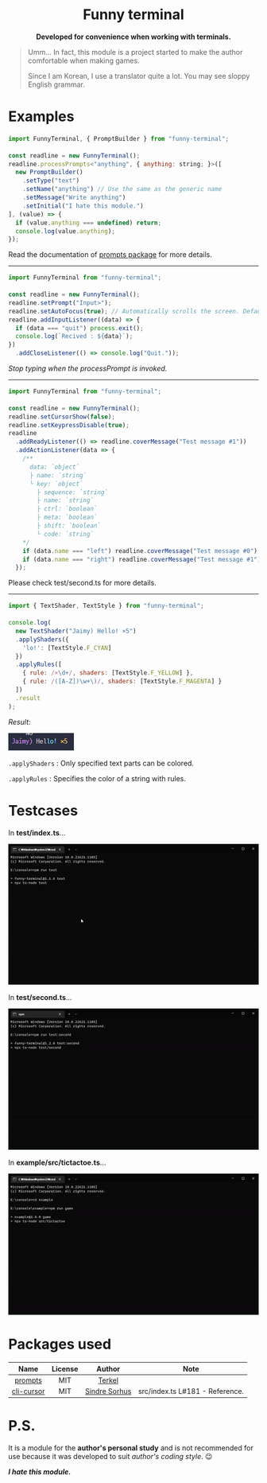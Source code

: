 <h1 align="center">Funny terminal</h1>

<p align="center">
  <b>Developed for convenience when working with terminals.</b>
</p>

> Umm... In fact, this module is a project started to make the author comfortable when making games.
> 
> Since I am Korean, I use a translator quite a lot. You may see sloppy English grammar.

# Examples
```js
import FunnyTerminal, { PromptBuilder } from "funny-terminal";

const readline = new FunnyTerminal();
readline.processPrompts<"anything", { anything: string; }>([
  new PromptBuilder()
    .setType("text")
    .setName("anything") // Use the same as the generic name
    .setMessage("Write anything")
    .setInitial("I hate this module.")
], (value) => {
  if (value.anything === undefined) return;
  console.log(value.anything);
});
```

Read the documentation of [prompts package](https://npmjs.com/package/prompts) for more details.

<hr />

```js
import FunnyTerminal from "funny-terminal";

const readline = new FunnyTerminal();
readline.setPrompt("Input>");
readline.setAutoFocus(true); // Automatically scrolls the screen. Default value is `true`.
readline.addInputListener((data) => {
  if (data === "quit") process.exit();
  console.log(`Recived : ${data}`);
})
  .addCloseListener(() => console.log("Quit."));
```

*Stop typing when the processPrompt is invoked.*

<hr />

```js
import FunnyTerminal from "funny-terminal";

const readline = new FunnyTerminal();
readline.setCursorShow(false);
readline.setKeypressDisable(true);
readline
  .addReadyListener(() => readline.coverMessage("Test message #1"))
  .addActionListener(data => {
    /**
      data: `object`
      ├ name: `string`
      └ key: `object`
        ├ sequence: `string`
        ├ name: `string`
        ├ ctrl: `boolean`
        ├ meta: `boolean`
        ├ shift: `boolean`
        └ code: `string`
    */
    if (data.name === "left") readline.coverMessage("Test message #0"); // Left Arrow Key.
    if (data.name === "right") readline.coverMessage("Test message #1");// Right Arrow Key.
  });
```

Please check test/second.ts for more details.

<hr />

```js
import { TextShader, TextStyle } from "funny-terminal";

console.log(
  new TextShader("Jaimy) Hello! ×5")
  .applyShaders({
    'lo!': [TextStyle.F_CYAN]
  })
  .applyRules([
    { rule: /×\d+/, shaders: [TextStyle.F_YELLOW] },
    { rule: /([A-Z])\w+\)/, shaders: [TextStyle.F_MAGENTA] }
  ])
  .result
);
```

*Result:*

<img src="https://raw.githubusercontent.com/turtle85917/readline/master/.github/imgs/textshader.png">

`.applyShaders` : Only specified text parts can be colored.

`.applyRules` : Specifies the color of a string with rules.

# Testcases
In **test/index.ts**...

<img src="https://raw.githubusercontent.com/turtle85917/readline/master/.github/imgs/testcase%231.gif">

In **test/second.ts**...

<img src="https://raw.githubusercontent.com/turtle85917/readline/master/.github/imgs/testcase%232.gif">

In **example/src/tictactoe.ts**...

<img src="https://raw.githubusercontent.com/turtle85917/readline/master/.github/imgs/tictactoe.gif">

# Packages used
|Name|License|Author|Note|
|:--:|:--:|:--:|:--:|
|[prompts](https://npmjs.com/package/prompts)|MIT|[Terkel](https://github.com/terkelg)|
|[cli-cursor](https://www.npmjs.com/package/cli-cursor)|MIT|[Sindre Sorhus](https://github.com/sindresorhus)|src/index.ts L#181 - Reference.|

# P.S.
It is a module for the **author's personal study** and is not recommended for use because it was developed to suit *author's coding style*. 😉

***I hate this module.***

